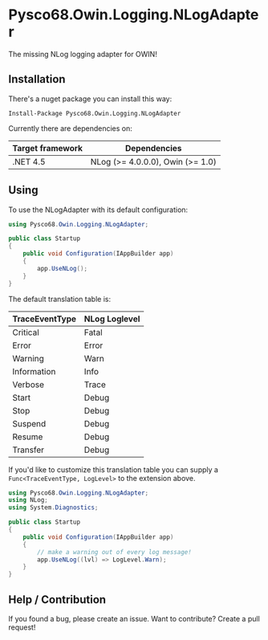 # Pysco68.Owin.Logging.NLogAdapter

The missing NLog logging adapter for OWIN!

## Installation

There's a nuget package you can install this way:

`Install-Package Pysco68.Owin.Logging.NLogAdapter`

Currently there are dependencies on:

| Target framework | Dependencies |
|---|---|
| .NET 4.5 | NLog (>= 4.0.0.0), Owin (>= 1.0) |

## Using

To use the NLogAdapter with its default configuration:

```C#
using Pysco68.Owin.Logging.NLogAdapter;

public class Startup
{
	public void Configuration(IAppBuilder app)
	{
		app.UseNLog();
	}
}
```

The default translation table is:

| TraceEventType	| NLog Loglevel |
|-------------------|---------------|
| Critical			| Fatal			|
| Error				| Error 		|
| Warning			| Warn 			|
| Information		| Info 			|
| Verbose			| Trace 		|
| Start				| Debug 		|
| Stop				| Debug 		|
| Suspend			| Debug 		|
| Resume			| Debug 		|
| Transfer			| Debug 		|

If you'd like to customize this translation table you can supply a `Func<TraceEventType, LogLevel>` to the extension above.

```C#
using Pysco68.Owin.Logging.NLogAdapter;
using NLog;
using System.Diagnostics;

public class Startup
{
	public void Configuration(IAppBuilder app)
	{
		// make a warning out of every log message!
		app.UseNLog((lvl) => LogLevel.Warn);
	}
}
```

## Help / Contribution

If you found a bug, please create an issue. Want to contribute? Create a pull request!